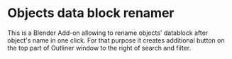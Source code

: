 # Objects data block renamer

This is a Blender Add-on allowing to rename objects' datablock after object's name in one click. For that purpose it creates additional button on the top part of Outliner window to the right of search and filter.
